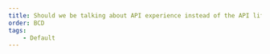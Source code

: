 ```yaml
---
title: Should we be talking about API experience instead of the API lifecycle?
order: BCD
tags:
    - Default
---
```

